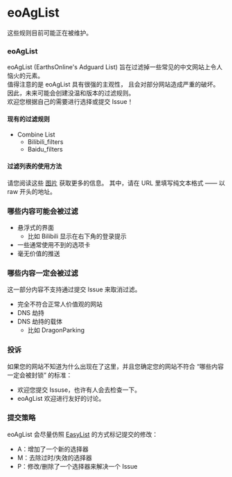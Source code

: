 # eoAgList
这些规则目前可能正在被维护。

### eoAgList
eoAgList (EarthsOnline's Adguard List) 旨在过滤掉一些常见的中文网站上令人恼火的元素。  
值得注意的是 eoAgList 具有很强的主观性， 且会对部分网站造成严重的破坏。
因此，未来可能会创建没温和版本的过滤规则。  
欢迎您根据自己的需要进行选择或提交 Issue！  

#### 现有的过滤规则
* Combine List
  * Bilibili_filters
  * Baidu_filters

#### 过滤列表的使用方法
请您阅读这些 [图片](Guides/step_1.png) 获取更多的信息。
其中，请在 URL 里填写纯文本格式 —— 以 raw 开头的地址。

### 哪些内容可能会被过滤
* 悬浮式的界面
  * 比如 Bilibili 显示在右下角的登录提示
* 一些通常使用不到的选项卡
* 毫无价值的推送

### 哪些内容一定会被过滤
这一部分内容不支持通过提交 Issue 来取消过滤。

* 完全不符合正常人价值观的网站
* DNS 劫持
* DNS 劫持的载体
  * 比如 DragonParking

### 投诉
如果您的网站不知道为什么出现在了这里，并且您确定您的网站不符合 “哪些内容一定会被封锁” 的标准：  
* 欢迎您提交 Issuse，也许有人会去检查一下。  
* eoAgList 欢迎进行友好的讨论。

### 提交策略
eoAgList 会尽量仿照 [EasyList](https://github.com/easylist/easylist/?tab=readme-ov-file#commit-policy) 的方式标记提交的修改：
* A：增加了一个新的选择器
* M：去除过时/失效的选择器
* P：修改/删除了一个选择器来解决一个 Issue
